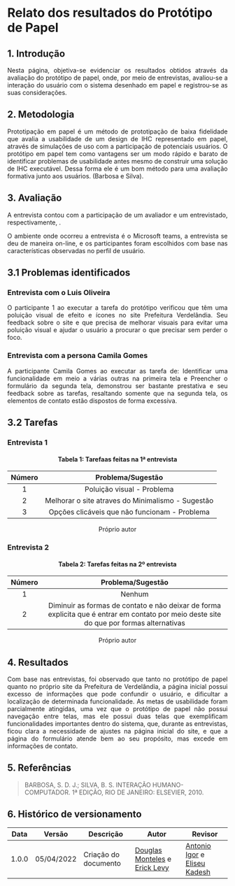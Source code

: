 # Relato dos resultados do Protótipo de Papel

## 1. Introdução

<p align="justify">
	Nesta página, objetiva-se evidenciar os resultados obtidos através da avaliação do protótipo de papel, onde, por meio de entrevistas, avaliou-se a interação do usuário com o sistema desenhado em papel e registrou-se as suas considerações.
</p>

## 2. Metodologia

<p align="justify">
	Prototipação em papel é um método de prototipação de baixa fidelidade que avalia a usabilidade de um design de IHC representado em papel, através de simulações de uso com a participação de potenciais usuários. O protótipo em papel tem como vantagens ser um modo rápido e barato de identificar problemas de usabilidade antes mesmo de construir uma solução de IHC executável. Dessa forma ele é um bom método para uma avaliação formativa junto aos usuários. (Barbosa e Silva).
</p>

## 3. Avaliação

<p align="justify">
	A entrevista contou com a participação de um avaliador e um entrevistado, respectivamente, .
</p>

<p align="justify">
	O ambiente onde ocorreu a entrevista é o Microsoft teams, a entrevista se deu de maneira on-line, e os participantes foram escolhidos com base nas características observadas no perfil de usuário.
</p>

## 3.1 Problemas identificados

### Entrevista com o Luis Oliveira

<p align="justify">
	O participante 1 ao executar a tarefa do protótipo verificou que têm uma poluição visual de efeito e ícones no site Prefeitura Verdelândia. Seu feedback sobre o site e que precisa de melhorar visuais para evitar uma poluição visual e ajudar o usuário a procurar o que precisar sem perder o foco.
</p>

### Entrevista com a persona Camila Gomes

<p align="justify">
	A participante Camila Gomes ao executar as tarefa de: Identificar uma funcionalidade em meio a várias outras na primeira tela e Preencher o formulário da segunda tela, demonstrou ser bastante prestativa e seu feedback sobre as tarefas, resaltando somente que na segunda tela, os elementos de contato estão dispostos de forma excessiva.
</p>

## 3.2 Tarefas

### Entrevista 1

<center>

#### Tabela 1: Tarefaas feitas na 1ª entrevista

|Número|Problema/Sugestão|
|:----:|:---------------:|
|1|Poluição visual - Problema|
|2|Melhorar o site atraves do Minimalismo - Sugestão |
|3|Opções clicáveis que não funcionam -  Problema |

<figcaption>Próprio autor</figcaption>

</center>

### Entrevista 2

<center>

#### Tabela 2: Tarefas feitas na 2º entrevista

|Número|Problema/Sugestão|
|:----:|:---------------:|
|1|Nenhum|
|2|Diminuir as formas de contato e não deixar de forma explicita que é entrar em contato por meio deste site do que por formas alternativas|

<figcaption>Próprio autor</figcaption>

</center>

## 4. Resultados

<p align="justify">
	Com base nas entrevistas, foi observado que tanto no protótipo de papel quanto no próprio site da Prefeitura de Verdelândia, a página inicial possui excesso de informações que pode confundir o usuário, e dificultar a localização de determinada funcionalidade. As metas de usabilidade foram parcialmente atingidas, uma vez que o protótipo de papel não possui navegação entre telas, mas ele possui duas telas que exemplificam funcionalidades importantes dentro do sistema, que, durante as entrevistas, ficou clara a necessidade de ajustes na página inicial do site, e que a página do formulário atende bem ao seu propósito, mas excede em informações de contato.
</p>

## 5. Referências

> BARBOSA, S. D. J.; SILVA, B. S. INTERAÇÃO HUMANO-COMPUTADOR. 1ª EDIÇÃO, RIO DE JANEIRO: ELSEVIER, 2010.

## 6. Histórico de versionamento

|Data|Versão|Descrição|Autor|Revisor
|-|-|-|-|-|
|1.0.0|05/04/2022| Criação do documento | [Douglas Monteles](https://github.com/douglasmonteles) e [Erick Levy](https://github.com/ericklevy) | [Antonio Igor](https://github.com/antonioigorcarvalho) e [Eliseu Kadesh](https://github.com/eliseukadesh67) |
